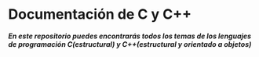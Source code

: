 # Documentación de C y C++
***En este repositorio puedes encontrarás todos los temas de los lenguajes de programación C(estructural) y C++(estructural y orientado a objetos)***
